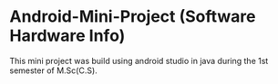 # Android-Mini-Project (Software Hardware Info)
 This mini project was build using android studio in java during the 1st semester of M.Sc(C.S).
